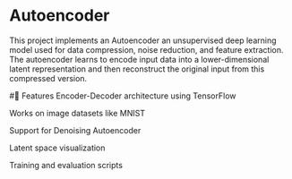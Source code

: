 # Autoencoder

This project implements an Autoencoder an unsupervised deep learning model used for data compression, noise reduction, and feature extraction. The autoencoder learns to encode input data into a lower-dimensional latent representation and then reconstruct the original input from this compressed version.

#📌 Features
Encoder-Decoder architecture using TensorFlow

Works on image datasets like MNIST 

Support for Denoising Autoencoder

Latent space visualization

Training and evaluation scripts

